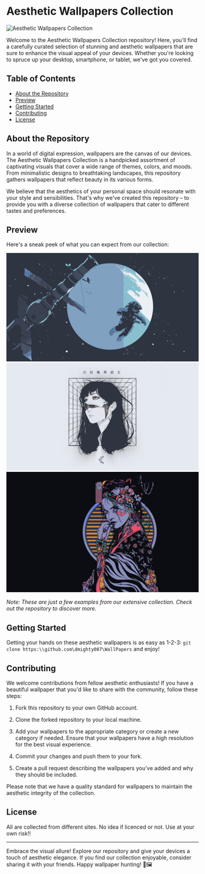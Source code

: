 # Aesthetic Wallpapers Collection

![Aesthetic Wallpapers Collection](repository_banner.png)

Welcome to the Aesthetic Wallpapers Collection repository! Here, you'll find a carefully curated selection of stunning and aesthetic wallpapers that are sure to enhance the visual appeal of your devices. Whether you're looking to spruce up your desktop, smartphone, or tablet, we've got you covered.

## Table of Contents

- [About the Repository](#about-the-repository)
- [Preview](#preview)
- [Getting Started](#getting-started)
- [Contributing](#contributing)
- [License](#license)

## About the Repository

In a world of digital expression, wallpapers are the canvas of our devices. The Aesthetic Wallpapers Collection is a handpicked assortment of captivating visuals that cover a wide range of themes, colors, and moods. From minimalistic designs to breathtaking landscapes, this repository gathers wallpapers that reflect beauty in its various forms.

We believe that the aesthetics of your personal space should resonate with your style and sensibilities. That's why we've created this repository – to provide you with a diverse collection of wallpapers that cater to different tastes and preferences.

## Preview

Here's a sneak peek of what you can expect from our collection:

![Wallpaper Preview 1](astronaut.png)
![Wallpaper Preview 2](cybergirl.png)
![Wallpaper Preview 3](tokyo-night.png)

*Note: These are just a few examples from our extensive collection. Check out the repository to discover more.*

## Getting Started

Getting your hands on these aesthetic wallpapers is as easy as 1-2-3:
`git clone https:\\github.com\dmighty007\WallPapers` and enjoy!

## Contributing

We welcome contributions from fellow aesthetic enthusiasts! If you have a beautiful wallpaper that you'd like to share with the community, follow these steps:

1. Fork this repository to your own GitHub account.

2. Clone the forked repository to your local machine.

3. Add your wallpapers to the appropriate category or create a new category if needed. Ensure that your wallpapers have a high resolution for the best visual experience.

4. Commit your changes and push them to your fork.

5. Create a pull request describing the wallpapers you've added and why they should be included.

Please note that we have a quality standard for wallpapers to maintain the aesthetic integrity of the collection.

## License
All are collected from different sites. No idea if licenced or not. Use at your own risk!!

---

Embrace the visual allure! Explore our repository and give your devices a touch of aesthetic elegance. If you find our collection enjoyable, consider sharing it with your friends. Happy wallpaper hunting! 🎨🖼️
